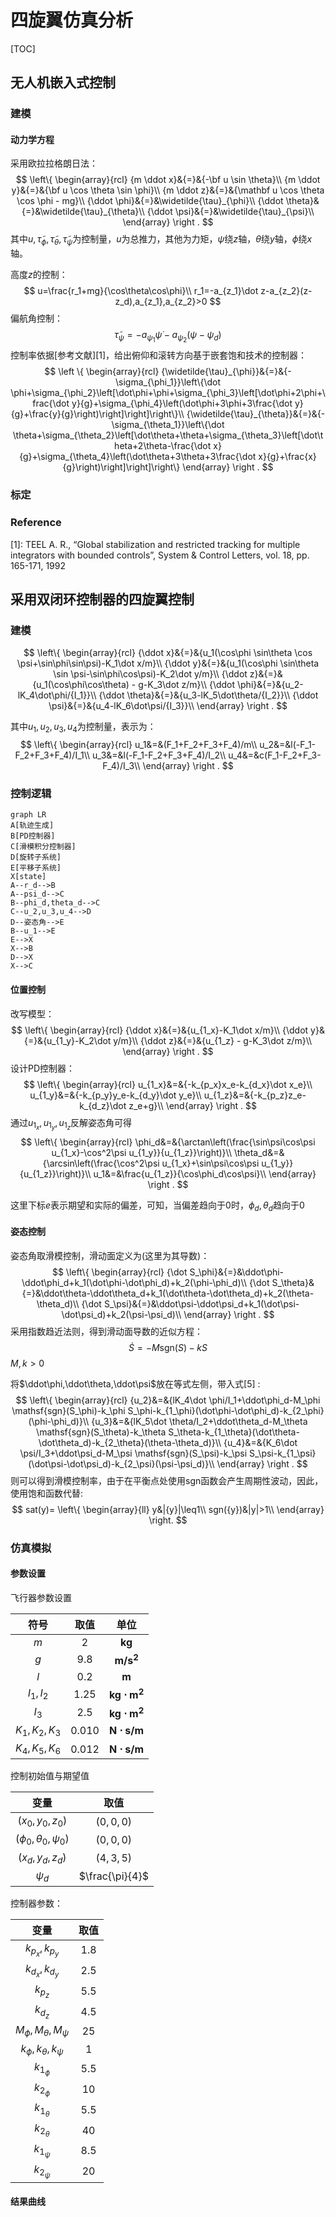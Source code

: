 # 四旋翼仿真分析
[TOC]

## 无人机嵌入式控制

### 建模

#### 动力学方程

采用欧拉拉格朗日法：
$$
\left\{
\begin{array}{rcl}
{m \ddot x}&{=}&{-\bf u \sin \theta}\\ 
{m \ddot y}&{=}&{\bf u \cos \theta \sin \phi}\\
{m \ddot z}&{=}&{\mathbf u \cos \theta \cos \phi - mg}\\
{\ddot \phi}&{=}&\widetilde{\tau}_{\phi}\\
{\ddot \theta}&{=}&\widetilde{\tau}_{\theta}\\
{\ddot \psi}&{=}&\widetilde{\tau}_{\psi}\\
\end{array}
\right .
$$
其中$u,\widetilde{\tau}_{\phi},\widetilde{\tau}_{\theta},\widetilde{\tau}_{\psi}$为控制量，$u$为总推力，其他为力矩，$\psi$绕$z$轴，$\theta$绕$y$轴，$\phi$绕$x$轴。

高度$z$的控制：
$$
u=\frac{r_1+mg}{\cos\theta\cos\phi}\\
r_1=-a_{z_1}\dot z-a_{z_2}(z-z_d),a_{z_1},a_{z_2}>0
$$
偏航角控制：
$$
\widetilde{\tau}_{\psi}=-a_{\psi_1}\dot\psi-a_{\psi_2}(\psi-\psi_d)
$$
控制率依据[参考文献][1]，给出俯仰和滚转方向基于嵌套饱和技术的控制器：
$$
\left \{
\begin{array}{rcl}
{\widetilde{\tau}_{\phi}}&{=}&{-\sigma_{\phi_1}}\left\{\dot \phi+\sigma_{\phi_2}\left[\dot\phi+\phi+\sigma_{\phi_3}\left[\dot\phi+2\phi+\frac{\dot y}{g}+\sigma_{\phi_4}\left(\dot\phi+3\phi+3\frac{\dot y}{g}+\frac{y}{g}\right)\right]\right]\right\}\\
{\widetilde{\tau}_{\theta}}&{=}&{-\sigma_{\theta_1}}\left\{\dot \theta+\sigma_{\theta_2}\left[\dot\theta+\theta+\sigma_{\theta_3}\left[\dot\theta+2\theta-\frac{\dot x}{g}+\sigma_{\theta_4}\left(\dot\theta+3\theta+3\frac{\dot x}{g}+\frac{x}{g}\right)\right]\right]\right\}
\end{array}
\right .
$$

### 标定



### Reference

[1]: TEEL A. R., “Global stabilization and restricted tracking for multiple integrators with bounded controls”, System & Control Letters, vol. 18, pp. 165-171, 1992



 

## 采用双闭环控制器的四旋翼控制

### 建模

$$
\left\{
\begin{array}{rcl}
{\ddot x}&{=}&{u_1(\cos\phi \sin\theta \cos \psi+\sin\phi\sin\psi)-K_1\dot x/m}\\ 
{\ddot y}&{=}&{u_1(\cos\phi \sin\theta \sin \psi-\sin\phi\cos\psi)-K_2\dot y/m}\\
{\ddot z}&{=}&{u_1(\cos\phi\cos\theta) - g-K_3\dot z/m}\\
{\ddot \phi}&{=}&{u_2-lK_4\dot\phi/{I_1}}\\
{\ddot \theta}&{=}&{u_3-lK_5\dot\theta/{I_2}}\\
{\ddot \psi}&{=}&{u_4-lK_6\dot\psi/{I_3}}\\
\end{array}
\right .
$$

其中$u_1,u_2,u_3,u_4$为控制量，表示为：
$$
\left\{
\begin{array}{rcl}
u_1&=&(F_1+F_2+F_3+F_4)/m\\
u_2&=&l(-F_1-F_2+F_3+F_4)/I_1\\
u_3&=&l(-F_1-F_2+F_3+F_4)/I_2\\
u_4&=&c(F_1-F_2+F_3-F_4)/I_3\\
\end{array}
\right .
$$

### 控制逻辑



```mermaid
graph LR
A[轨迹生成]
B[PD控制器]
C[滑模积分控制器]
D[旋转子系统]
E[平移子系统]
X[state]
A--r_d-->B
A--psi_d-->C
B--phi_d,theta_d-->C
C--u_2,u_3,u_4-->D
D--姿态角-->E
B--u_1-->E
E-->X
X-->B
D-->X
X-->C
```

#### 位置控制

改写模型：
$$
\left\{
\begin{array}{rcl}
{\ddot x}&{=}&{u_{1_x}-K_1\dot x/m}\\ 
{\ddot y}&{=}&{u_{1_y}-K_2\dot y/m}\\
{\ddot z}&{=}&{u_{1_z} - g-K_3\dot z/m}\\
\end{array}
\right .
$$
设计PD控制器：
$$
\left\{
\begin{array}{rcl}
u_{1_x}&=&{-k_{p_x}x_e-k_{d_x}\dot x_e}\\
u_{1_y}&=&{-k_{p_y}y_e-k_{d_y}\dot y_e}\\
u_{1_z}&=&{-k_{p_z}z_e-k_{d_z}\dot z_e+g}\\
\end{array}
\right .
$$
通过$u_{1_x},u_{1_y},u_{1_z}$反解姿态角可得
$$
\left\{
\begin{array}{rcl}
\phi_d&=&{\arctan\left(\frac{\sin\psi\cos\psi u_{1_x}-\cos^2\psi u_{1_y}}{u_{1_z}}\right)}\\
\theta_d&=&{\arcsin\left(\frac{\cos^2\psi u_{1_x}+\sin\psi\cos\psi u_{1_y}}{u_{1_z}}\right)}\\
u_1&=&\frac{u_{1_z}}{\cos\phi_d\cos\psi}\\
\end{array}
\right .
$$


这里下标$e$表示期望和实际的偏差，可知，当偏差趋向于0时，$\phi_d,\theta_d$趋向于0

#### 姿态控制

姿态角取滑模控制，滑动面定义为(这里为其导数)：
$$
\left\{
\begin{array}{rcl}
{\dot S_\phi}&{=}&\ddot\phi-\ddot\phi_d+k_1(\dot\phi-\dot\phi_d)+k_2(\phi-\phi_d)\\
{\dot S_\theta}&{=}&\ddot\theta-\ddot\theta_d+k_1(\dot\theta-\dot\theta_d)+k_2(\theta-\theta_d)\\
{\dot S_\psi}&{=}&\ddot\psi-\ddot\psi_d+k_1(\dot\psi-\dot\psi_d)+k_2(\psi-\psi_d)\\
\end{array}
\right .
$$
采用指数趋近法则，得到滑动面导数的近似方程：
$$
\dot S=-M \mathsf{sgn}(S)-kS
$$
$M,k>0$

将$\ddot\phi,\ddot\theta,\ddot\psi$放在等式左侧，带入式[5] :
$$
\left\{
\begin{array}{rcl}
{u_2}&=&{lK_4\dot \phi/I_1+\ddot\phi_d-M_\phi \mathsf{sgn}(S_\phi)-k_\phi S_\phi-k_{1_\phi}(\dot\phi-\dot\phi_d)-k_{2_\phi}(\phi-\phi_d)}\\
{u_3}&=&{lK_5\dot \theta/I_2+\ddot\theta_d-M_\theta \mathsf{sgn}(S_\theta)-k_\theta S_\theta-k_{1_\theta}(\dot\theta-\dot\theta_d)-k_{2_\theta}(\theta-\theta_d)}\\
{u_4}&=&{K_6\dot \psi/I_3+\ddot\psi_d-M_\psi \mathsf{sgn}(S_\psi)-k_\psi S_\psi-k_{1_\psi}(\dot\psi-\dot\psi_d)-k_{2_\psi}(\psi-\psi_d)}\\
\end{array}
\right .
$$
则可以得到滑模控制率，由于在平衡点处使用sgn函数会产生周期性波动，因此，使用饱和函数代替:
$$
sat(y)=
\left\{
\begin{array}{ll}
y&|{y}|\leq1\\
sgn({y})&|y|>1\\
\end{array}
\right.
$$

### 仿真模拟

#### 参数设置

飞行器参数设置

|     符号      | 取值  |          单位          |
| :-----------: | :---: | :--------------------: |
|      $m$      |   2   |     $\mathbf{kg}$      |
|      $g$      |  9.8  |    $\mathbf{m/s^2}$    |
|      $l$      |  0.2  |      $\mathbf{m}$      |
|   $I_1,I_2$   | 1.25  | $\mathbf{kg\cdot m^2}$ |
|     $I_3$     |  2.5  | $\mathbf{kg\cdot m^2}$ |
| $K_1,K_2,K_3$ | 0.010 | $\mathbf{N\cdot s/m}$  |
| $K_4,K_5,K_6$ | 0.012 | $\mathbf{N\cdot s/m}$  |

控制初始值与期望值

|            变量            |      取值       |
| :------------------------: | :-------------: |
|      $(x_0,y_0,z_0)$       |    $(0,0,0)$    |
| $(\phi_0,\theta_0,\psi_0)$ |    $(0,0,0)$    |
|      $(x_d,y_d,z_d)$       |    $(4,3,5)$    |
|          $\psi_d$          | $\frac{\pi}{4}$ |

控制器参数：

|           变量           | 取值 |
| :----------------------: | :--: |
|    $k_{p_x},k_{p_y}$     | 1.8  |
|    $k_{d_x},k_{d_y}$     | 2.5  |
|        $k_{p_z}$         | 5.5  |
|        $k_{d_z}$         | 4.5  |
| $M_\phi,M_\theta,M_\psi$ |  25  |
| $k_\phi,k_\theta,k_\psi$ |  1   |
|       $k_{1_\phi}$       | 5.5  |
|       $k_{2_\phi}$       |  10  |
|      $k_{1_\theta}$      | 5.5  |
|      $k_{2_\theta}$      |  40  |
|       $k_{1_\psi}$       | 8.5  |
|       $k_{2_\psi}$       |  20  |

#### 结果曲线


